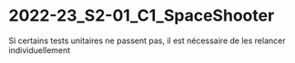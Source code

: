 # 2022-23_S2-01_C1_SpaceShooter
Si certains tests unitaires ne passent pas, il est nécessaire de les relancer individuellement
